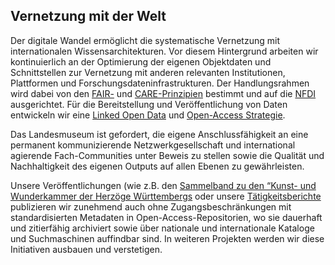 ## Vernetzung mit der Welt

Der digitale Wandel ermöglicht die systematische Vernetzung mit internationalen Wissensarchitekturen. Vor diesem Hintergrund arbeiten wir kontinuierlich an der Optimierung der eigenen Objektdaten und Schnittstellen zur Vernetzung mit anderen relevanten Institutionen, Plattformen und Forschungsdateninfrastrukturen. Der Handlungsrahmen wird dabei von den [FAIR-](https://www.go-fair.org/fair-principles/) und [CARE-Prinzipien](https://www.gida-global.org/care) bestimmt und auf die [NFDI](https://www.nfdi.de/) ausgerichtet. Für die Bereitstellung und Veröffentlichung von Daten entwickeln wir eine [Linked Open Data](https://lod-cloud.net/) und [Open-Access Strategie](https://open-access.network/startseite).

Das Landesmuseum ist gefordert, die eigene Anschlussfähigkeit an eine permanent kommunizierende Netzwerkgesellschaft und international agierende Fach-Communities unter Beweis zu stellen sowie die Qualität und Nachhaltigkeit des eigenen Outputs auf allen Ebenen zu gewährleisten. 

Unsere Veröffentlichungen (wie z.B. den [Sammelband zu den “Kunst- und Wunderkammer der Herzöge Württembergs](https://books.ub.uni-heidelberg.de/arthistoricum/catalog/book/602) oder unsere [Tätigkeitsberichte](https://journals.ub.uni-heidelberg.de/index.php/lmwtb/issue/archive) publizieren wir zunehmend auch ohne Zugangsbeschränkungen mit standardisierten Metadaten in Open-Access-Repositorien, wo sie dauerhaft und zitierfähig archiviert sowie über nationale und internationale Kataloge und Suchmaschinen auffindbar sind. In weiteren Projekten werden wir diese Initiativen ausbauen und verstetigen.
